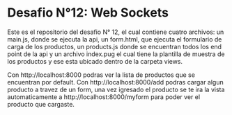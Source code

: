# Desafio N°12: Web Sockets

Este es el repositorio del desafio N° 12, el cual contiene cuatro archivos: un main.js, donde se ejecuta la api, un form.html, que ejecuta el formulario de carga de los productos, un products.js donde se encuentran todos los end point de la api y un archivo index.pug el cual tiene la plantilla de muestra de los productos y ese esta ubicado dentro de la carpeta views.

Con http://localhost:8000 podras ver la lista de productos que se encuentran por default.
Con http://localhost:8000/add podras cargar algun producto a travez de un form, una vez igresado el producto se te ira la vista automaticamente a http://localhost:8000/myform para poder ver el producto que cargaste.

